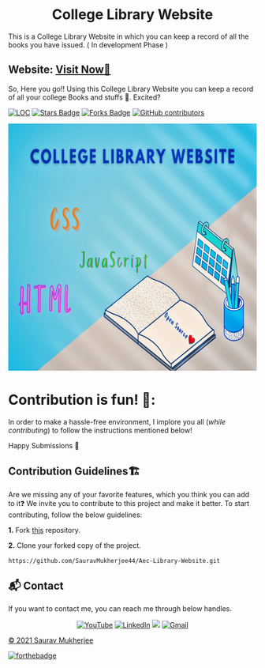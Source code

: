 <h1 align="center">College Library Website</h1>

This is a College Library Website in which you can keep a record of all the books you have issued. ( In development Phase )
<h2> Website: 
<a href="https://sauravmukherjee44.github.io/Aec-Library-Website/" target="_blank">Visit Now🚀</a>
</h2> 

So, Here you go!! Using this College Library Website you can keep a record of all your college Books and stuffs 🤩. Excited?
<div align="left">
<a href="https://github.com/SauravMukherjee44/Aec-Library-Website"><img src="https://sloc.xyz/github/SauravMukherjee44/Aec-Library-Website" alt="LOC"/></a>
<a href="https://github.com/SauravMukherjee44/Aec-Library-Website"><img src="https://img.shields.io/github/stars/SauravMukherjee44/Aec-Library-Website" alt="Stars Badge"/></a>
<a href="https://github.com/SauravMukherjee44/Aec-Library-Website/network/members"><img src="https://img.shields.io/github/forks/SauravMukherjee44/Aec-Library-Website" alt="Forks Badge"/></a>
<a href="https://github.com/SauravMukherjee44/Aec-Library-Website/graphs/contributors"><img alt="GitHub contributors" src="https://img.shields.io/github/contributors/SauravMukherjee44/Aec-Library-Website?color=2b9348"></a>
</div>

<p align="center"><img src="./assets/images/poster.jpg" height="500" width="800"></p>

# Contribution is fun! 🧡:

In order to make a hassle-free environment, I implore you all (_while contributing_) to follow the instructions mentioned below!

Happy Submissions :slightly_smiling_face:

## Contribution Guidelines🏗

Are we missing any of your favorite features, which you think you can add to it❓ We invite you to contribute to this project and make it better. 
To start contributing, follow the below guidelines: 

**1.**  Fork [this](https://github.com/SauravMukherjee44/Aec-Library-Website) repository.

**2.**  Clone your forked copy of the project.

```
https://github.com/SauravMukherjee44/Aec-Library-Website.git

```
<h2>📬 Contact</h2>

If you want to contact me, you can reach me through below handles.

<div align="center">

<a  href="https://www.youtube.com/channel/UCYGVtIgQIAChKBWBmChxzJw" target="_blank"><img alt="YouTube" src="https://img.shields.io/badge/Youtube-%23FF0000.svg?style=for-the-badge&logo=YouTube&logoColor=white" /></a>
<a  href="https://www.linkedin.com/in/sauravmukherjee44/" target="_blank"><img alt="LinkedIn" src="https://img.shields.io/badge/linkedin%20-%230077B5.svg?&style=for-the-badge&logo=linkedin&logoColor=white" /></a>
<a href="https://twitter.com/mesourav44" target="_blank"><img src="https://img.shields.io/badge/twitter-%2300acee.svg?&style=for-the-badge&logo=twitter&logoColor=white&alt=twitter" /></a>
<a href="mailto:mesouravofficial@gmail.com"><img  alt="Gmail" src="https://img.shields.io/badge/Gmail-D14836?style=for-the-badge&logo=gmail&logoColor=white" />

</div>

© 2021 Saurav Mukherjee


[![forthebadge](https://forthebadge.com/images/badges/built-with-love.svg)](https://forthebadge.com)
